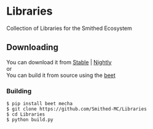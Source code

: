 # Libraries
Collection of Libraries for the Smithed Ecosystem


## Downloading

You can download it from [Stable](https://smithed.dev/libraries) | [Nightly](https://nightly.link/Smithed-MC/Libraries/workflows/nightly-build/main/packs.zip)<br/>
or<br/>
You can build it from source using the [beet](https://github.com/mcbeet/beet)

### Building

```
$ pip install beet mecha
$ git clone https://github.com/Smithed-MC/Libraries
$ cd Libraries
$ python build.py
```

